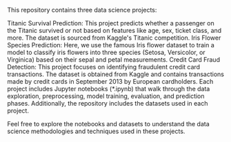This repository contains three data science projects:

Titanic Survival Prediction: This project predicts whether a passenger on the Titanic survived or not based on features like age, sex, ticket class, and more. The dataset is sourced from Kaggle's Titanic competition.
Iris Flower Species Prediction: Here, we use the famous Iris flower dataset to train a model to classify iris flowers into three species (Setosa, Versicolor, or Virginica) based on their sepal and petal measurements.
Credit Card Fraud Detection: This project focuses on identifying fraudulent credit card transactions. The dataset is obtained from Kaggle and contains transactions made by credit cards in September 2013 by European cardholders.
Each project includes Jupyter notebooks (*.ipynb) that walk through the data exploration, preprocessing, model training, evaluation, and prediction phases. Additionally, the repository includes the datasets used in each project.

Feel free to explore the notebooks and datasets to understand the data science methodologies and techniques used in these projects.


